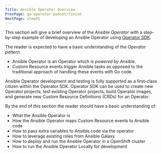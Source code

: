 ```yaml
---
Title: Ansible Operator Overview
PrevPage: go-operator-podset/finish
NextPage: step01
---
```


This section will give a brief overview of the *Ansible Operator* with a step-by-step example of developing an Ansible Operator using [Operator SDK](https://github.com/operator-framework/operator-sdk).

The reader is expected to have a basic understanding of the *Operator pattern*. 
 - Ansible Operator is an Operator which is _powered by Ansible_. 
 - Custom Resource events trigger Ansible tasks as opposed to the traditional approach of handling these events with Go code.

Ansible Operator development and testing is fully supported as a first-class citizen within the Operator SDK. Operator SDK can be used to create new Operator projects, test existing Operator projects, build Operator images, and generate new Custom Resource Definitions (CRDs) for an Operator.

By the end of this section the reader should have a basic understanding of:

* What the Ansible Operator is
* How the Ansible Operator maps Custom Resource events to Ansible code
* How to pass extra variables to Ansible code via the operator
* How to leverage existing roles from Ansible Galaxy
* How to deploy and run the Ansible Operator in a OpenShift cluster
* How to run the Ansible Operator Locally for development
